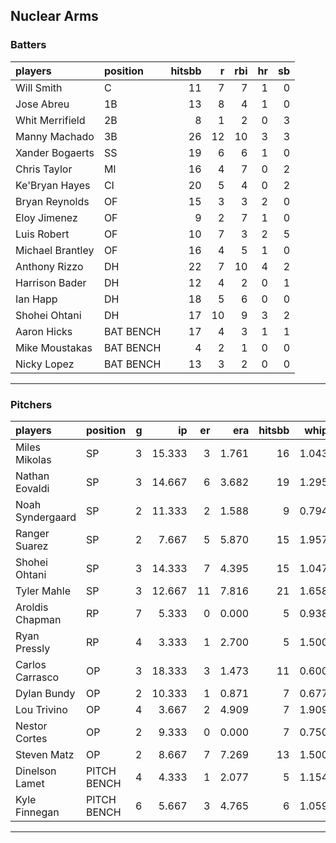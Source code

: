 ## Nuclear Arms

### Batters

 
|players          |position  | hitsbb|  r| rbi| hr| sb| 
|:----------------|:---------|------:|--:|---:|--:|--:| 
|Will Smith       |C         |     11|  7|   7|  1|  0| 
|Jose Abreu       |1B        |     13|  8|   4|  1|  0| 
|Whit Merrifield  |2B        |      8|  1|   2|  0|  3| 
|Manny Machado    |3B        |     26| 12|  10|  3|  3| 
|Xander Bogaerts  |SS        |     19|  6|   6|  1|  0| 
|Chris Taylor     |MI        |     16|  4|   7|  0|  2| 
|Ke'Bryan Hayes   |CI        |     20|  5|   4|  0|  2| 
|Bryan Reynolds   |OF        |     15|  3|   3|  2|  0| 
|Eloy Jimenez     |OF        |      9|  2|   7|  1|  0| 
|Luis Robert      |OF        |     10|  7|   3|  2|  5| 
|Michael Brantley |OF        |     16|  4|   5|  1|  0| 
|Anthony Rizzo    |DH        |     22|  7|  10|  4|  2| 
|Harrison Bader   |DH        |     12|  4|   2|  0|  1| 
|Ian Happ         |DH        |     18|  5|   6|  0|  0| 
|Shohei Ohtani    |DH        |     17| 10|   9|  3|  2| 
|Aaron Hicks      |BAT BENCH |     17|  4|   3|  1|  1| 
|Mike Moustakas   |BAT BENCH |      4|  2|   1|  0|  0| 
|Nicky Lopez      |BAT BENCH |     13|  3|   2|  0|  0| 

* * *

### Pitchers

 
|players          |position    |  g|     ip| er|   era| hitsbb|  whip| so|  w| sv| 
|:----------------|:-----------|--:|------:|--:|-----:|------:|-----:|--:|--:|--:| 
|Miles Mikolas    |SP          |  3| 15.333|  3| 1.761|     16| 1.043| 13|  1|  0| 
|Nathan Eovaldi   |SP          |  3| 14.667|  6| 3.682|     19| 1.295| 19|  1|  0| 
|Noah Syndergaard |SP          |  2| 11.333|  2| 1.588|      9| 0.794|  5|  2|  0| 
|Ranger Suarez    |SP          |  2|  7.667|  5| 5.870|     15| 1.957|  5|  1|  0| 
|Shohei Ohtani    |SP          |  3| 14.333|  7| 4.395|     15| 1.047| 26|  1|  0| 
|Tyler Mahle      |SP          |  3| 12.667| 11| 7.816|     21| 1.658| 16|  1|  0| 
|Aroldis Chapman  |RP          |  7|  5.333|  0| 0.000|      5| 0.938|  7|  0|  3| 
|Ryan Pressly     |RP          |  4|  3.333|  1| 2.700|      5| 1.500|  2|  0|  3| 
|Carlos Carrasco  |OP          |  3| 18.333|  3| 1.473|     11| 0.600| 20|  1|  0| 
|Dylan Bundy      |OP          |  2| 10.333|  1| 0.871|      7| 0.677|  8|  2|  0| 
|Lou Trivino      |OP          |  4|  3.667|  2| 4.909|      7| 1.909|  5|  0|  2| 
|Nestor Cortes    |OP          |  2|  9.333|  0| 0.000|      7| 0.750| 17|  0|  0| 
|Steven Matz      |OP          |  2|  8.667|  7| 7.269|     13| 1.500| 11|  1|  0| 
|Dinelson Lamet   |PITCH BENCH |  4|  4.333|  1| 2.077|      5| 1.154|  7|  0|  0| 
|Kyle Finnegan    |PITCH BENCH |  6|  5.667|  3| 4.765|      6| 1.059|  6|  1|  0| 


* * *


